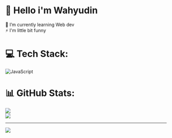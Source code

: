 # 💫 Hello i'm Wahyudin
🌱 I’m currently learning Web dev<br>⚡ I'm little bit funny


# 💻 Tech Stack:
![JavaScript](https://img.shields.io/badge/javascript-%23323330.svg?style=plastic&logo=javascript&logoColor=%23F7DF1E)
# 📊 GitHub Stats:
![](https://github-readme-stats.vercel.app/api?username=wahyudinid&theme=radical&hide_border=false&include_all_commits=false&count_private=false)<br/>
![](https://github-readme-streak-stats.herokuapp.com/?user=wahyudinid&theme=radical&hide_border=false)<br/>

---
[![](https://visitcount.itsvg.in/api?id=wahyudinid&icon=0&color=0)](https://visitcount.itsvg.in)

<!-- Proudly created with GPRM ( https://gprm.itsvg.in ) -->
